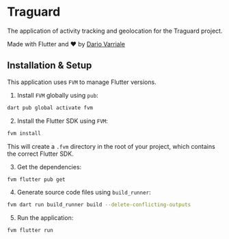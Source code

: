 # Traguard

The application of activity tracking and geolocation for the Traguard project.

Made with Flutter and ❤️ by [Dario Varriale](https://www.linkedin.com/in/dario-varriale/)

## Installation & Setup

This application uses `FVM` to manage Flutter versions. 

1. Install `FVM` globally using `pub`:

```bash
dart pub global activate fvm
```

2. Install the Flutter SDK using `FVM`:

```bash
fvm install
```

This will create a `.fvm` directory in the root of your project, which contains the correct Flutter SDK.

3. Get the dependencies:

```bash
fvm flutter pub get
```

4. Generate source code files using `build_runner`:

```bash
fvm dart run build_runner build --delete-conflicting-outputs
```

5. Run the application:

```bash
fvm flutter run
```